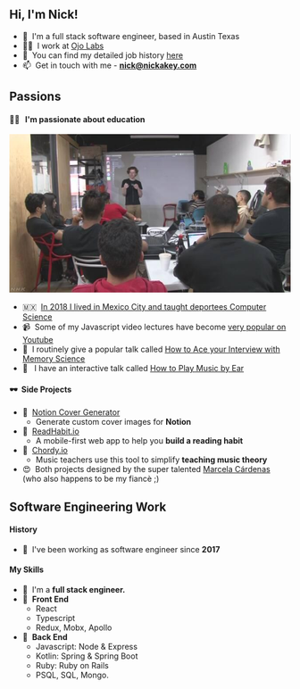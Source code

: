 ## Hi, I'm Nick!

- 👋&nbsp;&nbsp;I'm a full stack software engineer, based in Austin Texas 
- 👨‍💻&nbsp;&nbsp;I work at [Ojo Labs](https://ojo.com/)
- 📖&nbsp;&nbsp;You can find my detailed job history [here](https://www.linkedin.com/in/nickakeygrowth/)
- 📫&nbsp;&nbsp;Get in touch with me - **nick@nickakey.com**

## Passions

#### 👨‍🏫 &nbsp;&nbsp;I'm passionate about **education**

![](/holacode.jpg)


- 🇲🇽&nbsp;&nbsp;[In 2018 I lived in Mexico City and taught deportees Computer Science ](https://www3.nhk.or.jp/nhkworld/en/news/backstories/243/)
- 📹&nbsp;&nbsp;Some of my Javascript video lectures have become [very popular on Youtube](https://www.youtube.com/watch?v=zd2STahSBaA)
- 📣&nbsp;&nbsp;I routinely give a popular talk called [How to Ace your Interview with Memory Science](https://www.youtube.com/watch?v=DmyEb0S1gUw)
- 🎹&nbsp;&nbsp; I have an interactive talk called [How to Play Music by Ear](https://www.youtube.com/watch?v=jODeoMsJ_Rs)



#### 🕶&nbsp;&nbsp;Side Projects

- 📕&nbsp;&nbsp;[Notion Cover Generator](https://www.notioncovergenerator.com/)
  - Generate custom cover images for **Notion**
- 📕&nbsp;&nbsp;[ReadHabit.io](https://readhabit.io/)
  - A mobile-first web app to help you **build a reading habit**
- 🎼&nbsp;&nbsp;[Chordy.io](https://chordy.io/)
  - Music teachers use this tool to simplify **teaching music theory**
- 😍&nbsp;&nbsp;Both projects designed by the super talented [Marcela Cárdenas](https://www.linkedin.com/in/marcelacardenasc/) (who also happens to be my fiancè ;)



## Software Engineering Work

#### History

* 📅&nbsp;&nbsp;I've been working as software engineer since **2017**

#### My Skills

* 🥞&nbsp;&nbsp;I'm a **full stack engineer.** 
* 🎨&nbsp;&nbsp;**Front End**
  * React
  * Typescript
  * Redux, Mobx, Apollo
* 🦾&nbsp;&nbsp;**Back End**
  * Javascript: Node & Express 
  * Kotlin: Spring & Spring Boot
  * Ruby: Ruby on Rails
  * PSQL, SQL, Mongo. 

